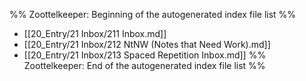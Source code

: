 %% Zoottelkeeper: Beginning of the autogenerated index file list  %%
-  [[20_Entry/21 Inbox/211 Inbox.md]]
-  [[20_Entry/21 Inbox/212 NtNW (Notes that Need Work).md]]
-  [[20_Entry/21 Inbox/213 Spaced Repetition Inbox.md]]
%% Zoottelkeeper: End of the autogenerated index file list  %%
